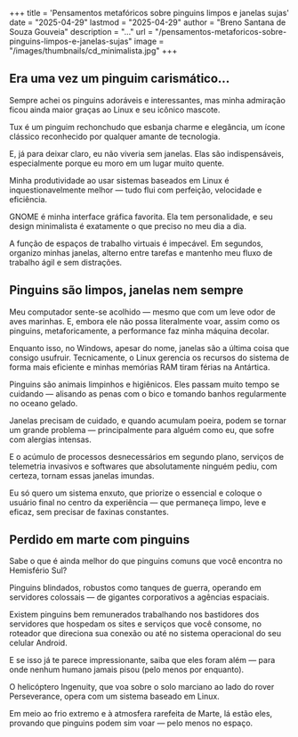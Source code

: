 +++
title = 'Pensamentos metafóricos sobre pinguins limpos e janelas sujas'
date = "2025-04-29"
lastmod = "2025-04-29"
author = "Breno Santana de Souza Gouveia"
description = "..."
url = "/pensamentos-metaforicos-sobre-pinguins-limpos-e-janelas-sujas"
image = "/images/thumbnails/cd_minimalista.jpg"
+++

## Era uma vez um pinguim carismático...

Sempre achei os pinguins adoráveis e interessantes, mas minha admiração ficou ainda maior graças ao Linux e seu icônico mascote.

Tux é um pinguim rechonchudo que esbanja charme e elegância, um ícone clássico reconhecido por qualquer amante de tecnologia.

E, já para deixar claro, eu não viveria sem janelas. Elas são indispensáveis, especialmente porque eu moro em um lugar muito quente.

Minha produtividade ao usar sistemas baseados em Linux é inquestionavelmente melhor — tudo flui com perfeição, velocidade e eficiência.

GNOME é minha interface gráfica favorita. Ela tem personalidade, e seu design minimalista é exatamente o que preciso no meu dia a dia.

A função de espaços de trabalho virtuais é impecável. Em segundos, organizo minhas janelas, alterno entre tarefas e mantenho meu fluxo de trabalho ágil e sem distrações.

## Pinguins são limpos, janelas nem sempre

Meu computador sente-se acolhido — mesmo que com um leve odor de aves marinhas. E, embora ele não possa literalmente voar, assim como os pinguins, metaforicamente, a performance faz minha máquina decolar.

Enquanto isso, no Windows, apesar do nome, janelas são a última coisa que consigo usufruir. Tecnicamente, o Linux gerencia os recursos do sistema de forma mais eficiente e minhas memórias RAM tiram férias na Antártica.

Pinguins são animais limpinhos e higiênicos. Eles passam muito tempo se cuidando — alisando as penas com o bico e tomando banhos regularmente no oceano gelado.

Janelas precisam de cuidado, e quando acumulam poeira, podem se tornar um grande problema — principalmente para alguém como eu, que sofre com alergias intensas.

E o acúmulo de processos desnecessários em segundo plano, serviços de telemetria invasivos e softwares que absolutamente ninguém pediu, com certeza, tornam essas janelas imundas.

Eu só quero um sistema enxuto, que priorize o essencial e coloque o usuário final no centro da experiência — que permaneça limpo, leve e eficaz, sem precisar de faxinas constantes.

## Perdido em marte com pinguins

Sabe o que é ainda melhor do que pinguins comuns que você encontra no Hemisfério Sul?

Pinguins blindados, robustos como tanques de guerra, operando em servidores colossais — de gigantes corporativos a agências espaciais.

Existem pinguins bem remunerados trabalhando nos bastidores dos servidores que hospedam os sites e serviços que você consome, no roteador que direciona sua conexão ou até no sistema operacional do seu celular Android.

E se isso já te parece impressionante, saiba que eles foram além — para onde nenhum humano jamais pisou (pelo menos por enquanto).

O helicóptero Ingenuity, que voa sobre o solo marciano ao lado do rover Perseverance, opera com um sistema baseado em Linux.

Em meio ao frio extremo e à atmosfera rarefeita de Marte, lá estão eles, provando que pinguins podem sim voar — pelo menos no espaço.
